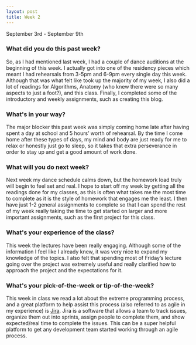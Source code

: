 ```yaml
---
layout: post
title: Week 2
---
```


September 3rd - September 9th

### What did you do this past week?

So, as I had mentioned last week, I had a couple of dance auditions at the beginning of this week. I actually got into one of the residency pieces which meant I had rehearsals from 3-5pm and 6-9pm every single day this week. Although that was what felt like took up the majority of my week, I also did a lot of readings for Algorithms, Anatomy (who knew there were so many aspects to just a foot?), and this class. Finally, I completed some of the introductory and weekly assignments, such as creating this blog.


### What's in your way?

The major blocker this past week was simply coming home late after having spent a day at school and 5 hours’ worth of rehearsal. By the time I come home after these types of days, my mind and body are just ready for me to relax or honestly just go to sleep, so it takes that extra perseverance in order to stay up and get a good amount of work done.


### What will you do next week?

Next week my dance schedule calms down, but the homework load truly will begin to feel set and real. I hope to start off my week by getting all the readings done for my classes, as this is often what takes me the most time to complete as it is the style of homework that engages me the least. I then have just 1-2 general assignments to complete so that I can spend the rest of my week really taking the time to get started on larger and more important assignments, such as the first project for this class.


### What's your experience of the class?

This week the lectures have been really engaging. Although some of the information I feel like I already knew, it was very nice to expand my knowledge of the topics. I also felt that spending most of Friday’s lecture going over the project was extremely useful and really clarified how to approach the project and the expectations for it.


### What's your pick-of-the-week or tip-of-the-week?

This week in class we read a lot about the extreme programming process, and a great platform to help assist this process (also referred to as agile in my experience) is [Jira](https://www.atlassian.com/software/jira). Jira is a software that allows a team to track issues, organize them out into sprints, assign people to complete them, and show expected/real time to complete the issues. This can be a super helpful platform to get any development team started working through an agile process.

